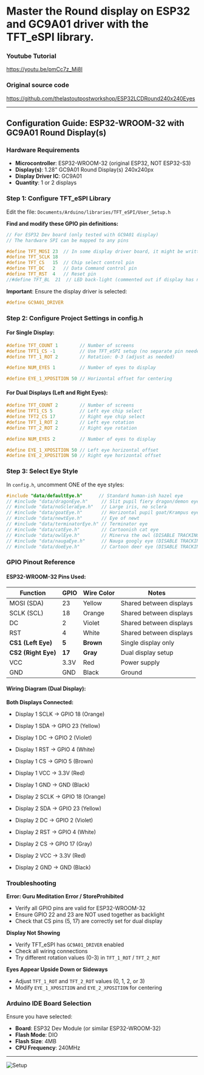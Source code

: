 # Master the Round display on ESP32 and GC9A01 driver with the TFT_eSPI library. 

### Youtube Tutorial
https://youtu.be/pmCc7z_Mi8I

### Original source code
https://github.com/thelastoutpostworkshop/ESP32LCDRound240x240Eyes


---

## Configuration Guide: ESP32-WROOM-32 with GC9A01 Round Display(s)

### Hardware Requirements
- **Microcontroller**: ESP32-WROOM-32 (original ESP32, NOT ESP32-S3)
- **Display(s)**: 1.28" GC9A01 Round Display(s) 240x240px
- **Display Driver IC**: GC9A01
- **Quantity**: 1 or 2 displays

### Step 1: Configure TFT_eSPI Library

Edit the file: `Documents/Arduino/libraries/TFT_eSPI/User_Setup.h`

**Find and modify these GPIO pin definitions:**

```cpp
// For ESP32 Dev board (only tested with GC9A01 display)
// The hardware SPI can be mapped to any pins

#define TFT_MOSI 23  // In some display driver board, it might be written as "SDA"
#define TFT_SCLK 18
#define TFT_CS   15  // Chip select control pin
#define TFT_DC   2   // Data Command control pin
#define TFT_RST  4   // Reset pin
//#define TFT_BL  21  // LED back-light (commented out if display has no backlight)
```

**Important**: Ensure the display driver is selected:
```cpp
#define GC9A01_DRIVER
```

### Step 2: Configure Project Settings in config.h

#### For Single Display:

```cpp
#define TFT_COUNT 1        // Number of screens
#define TFT1_CS -1         // Use TFT_eSPI setup (no separate pin needed)
#define TFT_1_ROT 2        // Rotation: 0-3 (adjust as needed)

#define NUM_EYES 1         // Number of eyes to display

#define EYE_1_XPOSITION 50 // Horizontal offset for centering
```

#### For Dual Displays (Left and Right Eyes):

```cpp
#define TFT_COUNT 2        // Number of screens
#define TFT1_CS 5          // Left eye chip select
#define TFT2_CS 17         // Right eye chip select
#define TFT_1_ROT 2        // Left eye rotation
#define TFT_2_ROT 2        // Right eye rotation

#define NUM_EYES 2         // Number of eyes to display

#define EYE_1_XPOSITION 50 // Left eye horizontal offset
#define EYE_2_XPOSITION 50 // Right eye horizontal offset
```

### Step 3: Select Eye Style

In `config.h`, uncomment ONE of the eye styles:

```cpp
#include "data/defaultEye.h"      // Standard human-ish hazel eye
// #include "data/dragonEye.h"     // Slit pupil fiery dragon/demon eye
// #include "data/noScleraEye.h"   // Large iris, no sclera
// #include "data/goatEye.h"       // Horizontal pupil goat/Krampus eye
// #include "data/newtEye.h"       // Eye of newt
// #include "data/terminatorEye.h" // Terminator eye
// #include "data/catEye.h"        // Cartoonish cat eye
// #include "data/owlEye.h"        // Minerva the owl (DISABLE TRACKING)
// #include "data/naugaEye.h"      // Nauga googly eye (DISABLE TRACKING)
// #include "data/doeEye.h"        // Cartoon deer eye (DISABLE TRACKING)
```

### GPIO Pinout Reference

#### ESP32-WROOM-32 Pins Used:

| Function | GPIO | Wire Color | Notes |
|----------|------|-----------|-------|
| MOSI (SDA) | 23 | Yellow | Shared between displays |
| SCLK (SCL) | 18 | Orange | Shared between displays |
| DC | 2 | Violet | Shared between displays |
| RST | 4 | White | Shared between displays |
| **CS1 (Left Eye)** | **5** | **Brown** | Single display only |
| **CS2 (Right Eye)** | **17** | **Gray** | Dual display setup |
| VCC | 3.3V | Red | Power supply |
| GND | GND | Black | Ground |

#### Wiring Diagram (Dual Display):

**Both Displays Connected:**
- Display 1 SCLK → GPIO 18 (Orange)
- Display 1 SDA → GPIO 23 (Yellow)
- Display 1 DC → GPIO 2 (Violet)
- Display 1 RST → GPIO 4 (White)
- Display 1 CS → GPIO 5 (Brown)
- Display 1 VCC → 3.3V (Red)
- Display 1 GND → GND (Black)

- Display 2 SCLK → GPIO 18 (Orange)
- Display 2 SDA → GPIO 23 (Yellow)
- Display 2 DC → GPIO 2 (Violet)
- Display 2 RST → GPIO 4 (White)
- Display 2 CS → GPIO 17 (Gray)
- Display 2 VCC → 3.3V (Red)
- Display 2 GND → GND (Black)

### Troubleshooting

**Error: Guru Meditation Error / StoreProhibited**
- Verify all GPIO pins are valid for ESP32-WROOM-32
- Ensure GPIO 22 and 23 are NOT used together as backlight
- Check that CS pins (5, 17) are correctly set for dual display

**Display Not Showing**
- Verify TFT_eSPI has `GC9A01_DRIVER` enabled
- Check all wiring connections
- Try different rotation values (0-3) in `TFT_1_ROT` / `TFT_2_ROT`

**Eyes Appear Upside Down or Sideways**
- Adjust `TFT_1_ROT` and `TFT_2_ROT` values (0, 1, 2, or 3)
- Modify `EYE_1_XPOSITION` and `EYE_2_XPOSITION` for centering

### Arduino IDE Board Selection

Ensure you have selected:
- **Board**: ESP32 Dev Module (or similar ESP32-WROOM-32)
- **Flash Mode**: DIO
- **Flash Size**: 4MB
- **CPU Frequency**: 240MHz

---

![Setup](https://github.com/thelastoutpostworkshop/ESP32LCDRound240x240Eyes/blob/main/images/IMG-3903.JPG)
